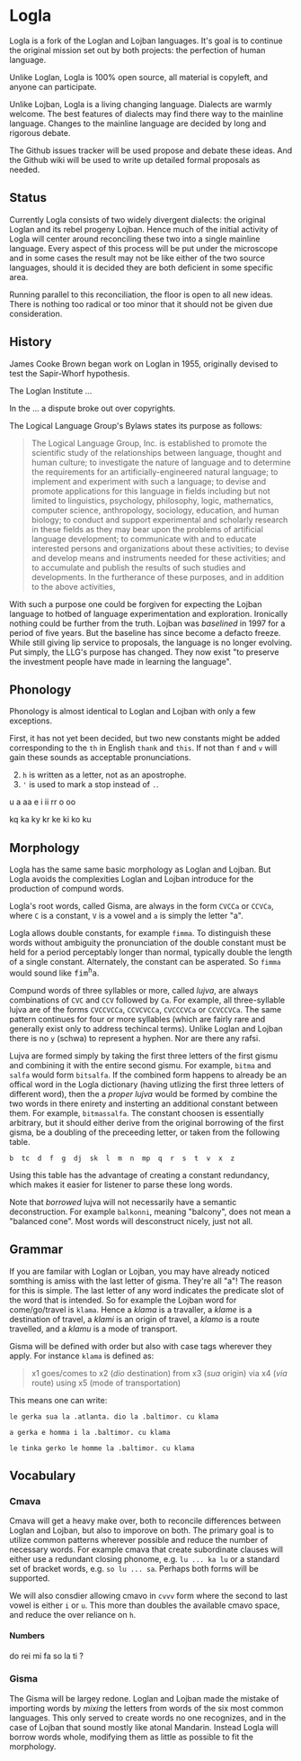 Logla
=====

Logla is a fork of the Loglan and Lojban languages. It's goal is to continue the original mission set out by both projects: the perfection of human language. 

Unlike Loglan, Logla is 100% open source, all material is copyleft, and anyone can participate.

Unlike Lojban, Logla is a living changing language. Dialects are warmly welcome. The best features of dialects may find there way to the mainline language. Changes to the mainline language are decided by long and rigorous debate.

The Github issues tracker will be used propose and debate these ideas. And the Github wiki will be used to write up detailed formal proposals as needed.


## Status

Currently Logla consists of two widely divergent dialects: the original Loglan and its rebel progeny Lojban. Hence much of the initial activity of Logla will center around reconciling these two into a single mainline language. Every aspect of this process will be put under the microscope and in some cases the result may not be like either of the two source languages, should it is decided they are both deficient in some specific area.

Running parallel to this reconciliation, the floor is open to all new ideas. There is nothing too radical or too minor that it should not be given due consideration. 


## History

James Cooke Brown began work on Loglan in 1955, originally devised to test the Sapir-Whorf hypothesis.

The Loglan Institute ...

In the ... a dispute broke out over copyrights.

The Logical Language Group's Bylaws states its purpose as follows:

> The Logical Language Group, Inc. is established to promote the scientific study of the relationships between language, thought and human culture; to investigate the nature of language and to determine the requirements for an artificially-engineered natural language; to implement and experiment with such a language; to devise and promote applications for this language in fields including but not limited to linguistics, psychology, philosophy, logic, mathematics, computer science, anthropology, sociology, education, and human biology; to conduct and support experimental and scholarly research in these fields as they may bear upon the problems of artificial language development; to communicate with and to educate interested persons and organizations about these activities; to devise and develop means and instruments needed for these activities; and to accumulate and publish the results of such studies and developments. In the furtherance of these purposes, and in addition to the above activities, 

With such a purpose one could be forgiven for expecting the Lojban language to hotbed of language experimentation and exploration. Ironically nothing could be further from the truth. Lojban was *baselined* in 1997 for a period of five years. But the baseline has since become a defacto freeze. While still giving lip service to proposals, the language is no longer evolving. Put simply, the LLG's purpose has changed. They now exist "to preserve the investment people have made in learning the language".


## Phonology

Phonology is almost identical to Loglan and Lojban with only a few exceptions.

First, it has not yet been decided, but two new constants might be added corresponding to the `th` in English `thank` and `this`. If not than `f` and `v` will gain these sounds as acceptable pronunciations.

2. `h` is written as a letter, not as an apostrophe.
3. `'` is used to mark a stop instead of `.`.

u a aa 
e i ii
    rr
o   oo

kq ka  ky kr  ke ki  ko ku


## Morphology

Logla has the same same basic morphology as Loglan and Lojban. But Logla avoids the complexities Loglan and Lojban introduce for the production of compund words. 

Logla's root words, called Gisma, are always in the form `CVCCa` or `CCVCa`, where `C` is a constant, `V` is a vowel and `a` is simply the letter "a". 

Logla allows double constants, for example `fimma`. To distinguish these words without ambiguity the pronunciation of the double constant must be held for a period perceptably longer than normal, typically double the length of a single constant. Alternately, the constant can be asperated. So `fimma` would sound like <tt>fim<sup>h</sup>a</tt>.

Compund words of three syllables or more, called *lujva*, are always combinations of `CVC` and `CCV` followed by `Ca`. For example, all three-syllable lujva are of the forms `CVCCVCCa`, `CCVCVCCa`, `CVCCCVCa` or `CCVCCVCa`. The same pattern continues for four or more syllables (which are fairly rare and generally exist only to address techincal terms). Unlike Loglan and Lojban there is no `y` (schwa) to represent a hyphen. Nor are there any rafsi. 

Lujva are formed simply by taking the first three letters of the first gismu and combining it with the entire second gismu. For example, `bitma` and `salfa` would form `bitsalfa`. If the combined form happens to already be an offical word in the Logla dictionary (having utlizing the first three letters of different word), then the a *proper lujva* would be formed by combine the two words in there enirety and insterting an additional constant between them. For example, `bitmassalfa`. The constant choosen is essentially arbitrary, but it should either derive from the original borrowing of the first gisma, be a doubling of the preceeding letter, or taken from the following table.

    b  tc  d  f  g  dj  sk  l  m  n  mp  q  r  s  t  v  x  z
   
Using this table has the advantage of creating a constant redundancy, which makes it easier for listener to parse these long words.

Note that *borrowed* lujva will not necessarily have a semantic deconstruction. For example `balkonni`, meaning "balcony", does not mean a "balanced cone". Most words will desconstruct nicely, just not all.


## Grammar

If you are familar with Loglan or Lojban, you may have already noticed somthing is amiss with the last letter of gisma. They're all "a"! The reason for this is simple. The last letter of any word indicates the predicate slot of the word that is intended. So for example the Lojban word for come/go/travel is `klama`. Hence a *klama* is a travaller, a *klame* is a destination of travel, a *klami* is an origin of travel, a *klamo* is a route travelled, and a *klamu* is a mode of transport.

Gisma will be defined with order but also with case tags wherever they apply. For instance `klama` is defined as:

> x1 goes/comes to x2 (*dio* destination) from x3 (*sua* origin) via x4 (*via* route) using x5 (mode of transportation)

This means one can write:

    le gerka sua la .atlanta. dio la .baltimor. cu klama
    
    a gerka e homma i la .baltimor. cu klama

    le tinka gerko le homme la .baltimor. cu klama

## Vocabulary

### Cmava

Cmava will get a heavy make over, both to reconcile differences between Loglan and Lojban, but also to imporove on both. The primary goal is to utilize common patterns wherever possible and reduce the number of necessary words. For example cmava that create subordinate clauses will either use a redundant closing phonome, e.g. `lu ... ka lu` or a standard set of bracket words, e.g. `so lu ... sa`. Perhaps both forms will be supported.

We will also consdier allowing cmavo in `cvvv` form where the second to last vowel is either `i` or `u`. This more than doubles the available cmavo space, and reduce the over reliance on `h`.

#### Numbers

do rei mi fa so la ti ?


### Gisma

The Gisma will be largey redone. Loglan and Lojban made the mistake of importing words by *mixing* the letters from words of the six most common languages. This only served to create words no one recognizes, and in the case of Lojban that sound mostly like atonal Mandarin. Instead Logla will borrow words whole, modifying them as little as possible to fit the morphology.
